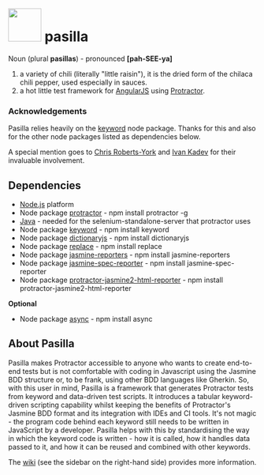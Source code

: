 # <img width="67" src="https://github.com/jenglezou/pasilla/blob/master/documentation/ImagesForWiki/flame-clipart-reds-flame-hi.png"/> pasilla 

Noun (plural **pasillas**) - pronounced **[pah-SEE-ya]**

1. a variety of chili (literally "little raisin"), it is the dried form of the chilaca chili pepper, used especially in sauces.
2. a hot little test framework for [AngularJS](https://angularjs.org/) using [Protractor](https://www.npmjs.com/package/protractor).

### Acknowledgements
Pasilla relies heavily on the [keyword](https://www.npmjs.com/package/keyword) node package. Thanks for this and also for the other node packages listed as dependencies below.

A special mention goes to [Chris Roberts-York](https://github.com/ChrisRobertsYork) and [Ivan Kadev](https://github.com/ivkad) for their invaluable involvement.

## Dependencies
* [Node.js](https://nodejs.org) platform
* Node package [protractor](https://www.npmjs.com/package/protractor) - npm install protractor -g
* [Java](https://java.com/en/download) - needed for the selenium-standalone-server that protractor uses
* Node package [keyword](https://www.npmjs.com/package/keyword) - npm install keyword
* Node package [dictionaryjs](https://www.npmjs.com/package/dictionaryjs) - npm install dictionaryjs
* Node package [replace](https://www.npmjs.com/package/replace) - npm install replace
* Node package [jasmine-reporters](https://www.npmjs.com/package/jasmine-reporters) - npm install jasmine-reporters
* Node package [jasmine-spec-reporter](https://www.npmjs.com/package/jasmine-spec-reporter) - npm install jasmine-spec-reporter
* Node package [protractor-jasmine2-html-reporter](https://www.npmjs.com/package/protractor-jasmine2-html-reporter) - npm install protractor-jasmine2-html-reporter

**Optional**
* Node package [async](https://www.npmjs.com/package/async) - npm install async

## About Pasilla
Pasilla makes Protractor accessible to anyone who wants to create end-to-end tests but is not comfortable with coding in Javascript using the Jasmine BDD structure or, to be frank, using other BDD languages like Gherkin. So, with this user in mind, Pasilla is a framework that generates Protractor tests from keyword and data-driven test scripts. It introduces a tabular keyword-driven scripting capability whilst keeping the benefits of  Protractor's Jasmine BDD format and its integration with IDEs and CI tools. It's not magic - the program code behind each keyword still needs to be written in JavaScript by a developer. Pasilla helps with this by standardising the way in which the keyword code is written - how it is called, how it handles data passed to it, and how it can be reused and combined with other keywords.

The [wiki](https://github.com/jenglezou/pasilla/wiki) (see the sidebar on the right-hand side) provides more information.

